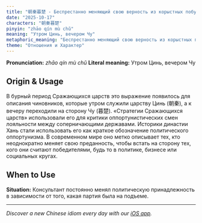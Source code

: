 ```yaml
---
title: "朝秦暮楚 - Беспрестанно меняющий свою верность из корыстных побуждений"
date: "2025-10-17"
characters: "朝秦暮楚"
pinyin: "zhāo qín mù chǔ"
meaning: "Утром Цинь, вечером Чу"
metaphoric_meaning: "Беспрестанно меняющий свою верность из корыстных побуждений"
theme: "Отношения и Характер"
---
```


**Pronunciation:** *zhāo qín mù chǔ*
**Literal meaning:** Утром Цинь, вечером Чу

## Origin & Usage

В бурный период Сражающихся царств это выражение появилось для описания чиновников, которые утром служили царству Цинь (朝秦), а к вечеру переходили на сторону Чу (暮楚). «Стратегии Сражающихся царств» использовали его для критики оппортунистических смен лояльности между соперничающими державами. Историки династии Хань стали использовать его как краткое обозначение политического оппортунизма. В современном мире оно метко описывает тех, кто неоднократно меняет свою преданность, чтобы встать на сторону тех, кого они считают победителями, будь то в политике, бизнесе или социальных кругах.

## When to Use

**Situation:** Консультант постоянно менял политическую принадлежность в зависимости от того, какая партия была на подъеме.

---

*Discover a new Chinese idiom every day with our [iOS app](https://apps.apple.com/us/app/daily-chinese-idioms/id6740611324).*
